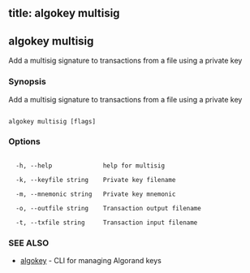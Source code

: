 title: algokey multisig
---
## algokey multisig



Add a multisig signature to transactions from a file using a private key



### Synopsis



Add a multisig signature to transactions from a file using a private key



```

algokey multisig [flags]

```



### Options



```

  -h, --help              help for multisig

  -k, --keyfile string    Private key filename

  -m, --mnemonic string   Private key mnemonic

  -o, --outfile string    Transaction output filename

  -t, --txfile string     Transaction input filename

```



### SEE ALSO



* [algokey](../../algokey/algokey/)	 - CLI for managing Algorand keys



